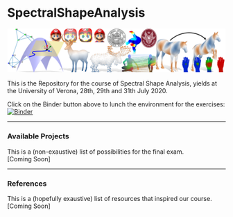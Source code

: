 # SpectralShapeAnalysis

![alt text](teaser4.png)


This is the Repository for the course of Spectral Shape Analysis, yields at the University of Verona, 28th, 29th and 31th July 2020.

Click on the Binder button above to lunch the environment for the exercises: [![Binder](https://mybinder.org/badge_logo.svg)](https://mybinder.org/v2/gh/riccardomarin/SpectralShapeAnalysis/master)


---

### Available Projects
This is a (non-exaustive) list of possibilities for the final exam. \
[Coming Soon]

---

### References
This is a (hopefully exaustive) list of resources that inspired our course.\
[Coming Soon]
